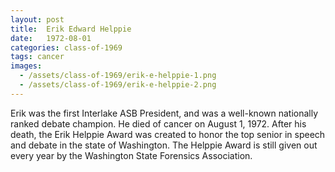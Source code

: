 ```yaml
---
layout: post
title:  Erik Edward Helppie
date:   1972-08-01
categories: class-of-1969
tags: cancer
images:
  - /assets/class-of-1969/erik-e-helppie-1.png
  - /assets/class-of-1969/erik-e-helppie-2.png
---
```

Erik was the first Interlake ASB President, and was a well-known nationally ranked debate champion. He died of cancer on August 1, 1972. After his death, the Erik Helppie Award was created to honor the top senior in speech and debate in the state of Washington. The Helppie Award is still given out every year by the Washington State Forensics Association.
